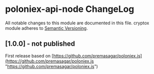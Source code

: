 # poloniex-api-node ChangeLog

All notable changes to this module are documented in this file.
cryptox module adheres to [Semantic Versioning](http://semver.org/).

## [1.0.0] - not published

First release based on [https://github.com/premasagar/poloniex.js](https://github.com/premasagar/poloniex.js "https://github.com/premasagar/poloniex.js")
